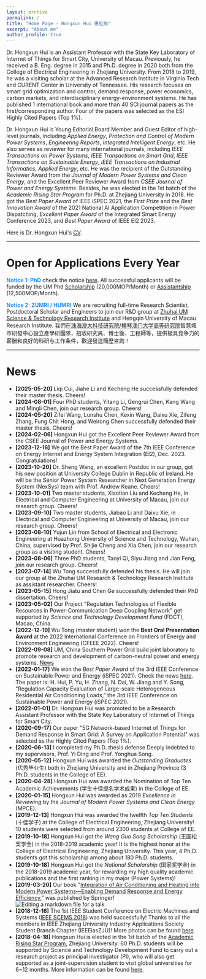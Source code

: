 ```yaml
---
layout: archive
permalink: /
title: "Home Page - Hongxun Hui 惠紅勛"
excerpt: "About me"
author_profile: true
---
```




Dr. Hongxun Hui is an Assistant Professor with the State Key Laboratory of Internet of Things for Smart City, University of Macau. Previously, he received a B. Eng. degree in 2015 and Ph.D. degree in 2020 both from the College of Electrical Engineering in Zhejiang University. From 2018 to 2019, he was a visiting scholar at the Advanced Research Institute in Virginia Tech and CURENT Center in University of Tennessee. His research focuses on smart grid optimization and control, demand response, power economics, carbon markets, and interdisciplinary energy-environment systems. He has published 1 international book and more than 40 SCI journal papers as the first/corresponding author. Four of the papers was selected as the ESI Highly Cited Papers (Top 1%).

Dr. Hongxun Hui is Young Editorial Board Member and Guest Editor of high-level journals, including *Applied Energy*, *Protection and Control of Modern Power Systems*, *Engineering Reports*, *Integrated Intelligent Energy*, etc. He also serves as reviewer for many international journals, including *IEEE Transactions on Power Systems*, *IEEE Transactions on Smart Grid*, *IEEE Transactions on Sustainable Energy*, *IEEE Transactions on Industrial Informatics*, *Applied Energy*, etc. He was the recipient of the Outstanding Reviewer Award from the *Journal of Modern Power Systems and Clean Energy*, and the Excellent Peer Reviewer Award from *CSEE Journal of Power and Energy Systems*. Besides, he was elected in the 1st batch of the *Academic Rising Star Program* for Ph.D. at Zhejiang University in 2018. He got the *Best Paper Award* of IEEE iSPEC 2021, the *First Prize* and the *Best Innovation Award* of the 2021 National AI Application Competition in Power Dispatching, *Excellent Paper Award* of the Integrated Smart Energy Conference 2023, and *Best Paper Award* of IEEE EI2 2023.

Here is Dr. Hongxun Hui's [CV](https://huihongxun.github.io/files/CV/HongxunHui_CV20250630.pdf).





------

# Open for Applications Every Year

**<font color='DodgerBlue'>Notice 1: PhD</font>** check the notice [here](https://grs.um.edu.mo/index.php/prospective-students/doctoral-degrees-programmes/). All successful applicants will be funded by the UM Phd [Scholarship](https://grs.um.edu.mo/index.php/prospective-students/phd-funding/um-macao-phd-scholarship/) (20,000MOP/Month) or [Assistantship](https://grs.um.edu.mo/index.php/prospective-students/phd-funding/phd-assistantship/) (12,500MOP/Month). 

**<font color='DodgerBlue'>Notice 2: ZUMRI / HUMRI</font>** We are recruiting full-time Research Scientist, Postdoctoral Scholar and Engineers to join our R&D group at [Zhuhai UM Science & Technology Research Institute](http://www.zumri.cn/) and Hengqin University of Macau Research Institute. 我們在[珠海澳大科技研究院/横琴澳门大学高等研究院](http://www.zumri.cn/)智慧城市研發中心設立產學研團隊，招收研究員、博士後、工程師等，提供极具竞争力的薪酬和良好的科研与工作条件，歡迎發送簡歷咨詢！



------

News
======
- **[2025-05-20]**  Liqi Cui, Jiahe Li and Kecheng He successfully defended their master thesis. Cheers! 
- **[2024-08-01]**  Four PhD students, Yitang Li, Gengrui Chen, Kang Wang and Mingli Chen, join our research group. Cheers! 
- **[2024-05-20]**  Zifei Wang, Lunshu Chen, Kexin Wang, Daixu Xie, Zifeng Zhang, Fung Chit Hong, and Weirong Chen successfully defended their master thesis. Cheers! 
- **[2024-02-06]**  Hongxun Hui got the Excellent Peer Reviewer Award from the CSEE Journal of Power and Energy Systems.
- **[2023-12-16]**  We got the Best Paper Award of the 7th IEEE Conference on Energy Internet and Energy System Integration (EI2), Dec. 2023. Congratulations! 
- **[2023-10-20]**  Dr. Sheng Wang, an excellent Postdoc in our group, got his new position at University College Dublin in Republic of Ireland. He will be the Senior Power System Researcher in Next Generation Energy System (NexSys) team with Prof. Andrew Keane. Cheers! 
- **[2023-10-01]**  Two master students, Xiaotian Liu and Kecheng He, in Electrical and Computer Engineering at University of Macau, join our research group. Cheers! 
- **[2023-09-10]**  Two master students, Jiabao Li and Daixu Xie, in Electrical and Computer Engineering at University of Macau, join our research group. Cheers! 
- **[2023-08-10]**  Yujun Lin from School of Electrical and Electronic Engineering at Huazhong University of Science and Technology, Wuhan, China, supervised by Prof. Shijie Cheng and Xia Chen, join our research group as a visiting student. Cheers! 
- **[2023-08-06]**  Three PhD students, Taoyi Qi, Siyu Jiang and Jian Feng, join our research group. Cheers! 
- **[2023-07-14]**  Wu Tong successfully defended his thesis. He will join our group at the Zhuhai UM Research & Technology Research Institute as assistant researcher. Cheers! 
- **[2023-05-15]**  Hong Jiatu and Chen Ge successfully defended their PhD dissertation. Cheers! 
- **[2023-05-02]**  Our Project "Regulation Technologies of Flexible Resources in Power-Communication Deep Coupling Network" get supported by *Science and Technology Development Fund* (FDCT), Macao, China.
- **[2022-12-19]**  Wu Tong (master student) won the **Best Oral Presentation Award** at the 2022 International Conference on Frontiers of Energy and Environment Engineering (CFEEE 2022). Cheers!
- **[2022-09-08]**  UM, China Southern Power Grid build joint laboratory to promote research and development of carbon-neutral power and energy systems. [News](https://www.um.edu.mo/news-and-press-releases/press-release/detail/54110/)
-  **[2022-01-17]**  We won the *Best Paper Award* of the 3rd IEEE Conference on Sustainable Power and Energy (iSPEC 2021).  Check the news [here](https://skliotsc.um.edu.mo/um-scholar-wins-best-paper-award-of-the-3rd-ieee-conference-on-sustainable-power-and-energy/). The paper is: H. Hui, P. Yu, H. Zhang, N. Dai, W. Jiang and Y. Song, “Regulation Capacity Evaluation of Large-scale Heterogeneous Residential Air Conditioning Loads,” the 3rd IEEE Conference on Sustainable Power and Energy (iSPEC 2021).  <!--[Editing a markdown file for a talk](/images/2021_iSPEC_BestPaper.png) -->
-  **[2022-01-01]** Dr. Hongxun Hui was promoted to be a Research Assistant Professor with the State Key Laboratory of Internet of Things for Smart City.
- **[2020-09-17]**  Our paper "5G Network-based Internet of Things for Demand Response in Smart Grid: A Survey on Application Potential" was selected as the Highly Cited Papers (Top 1%).
- **[2020-06-13]**  I completed my Ph.D. thesis defense Deeply indebted to my supervisors, Prof. Yi Ding and Prof. Yonghua Song.
- **[2020-05-12]**  Hongxun Hui was awarded the *Outstanding Graduates* (优秀毕业生) both in Zhejiang University and in Zhejiang Province (3 Ph.D. students in the College of EE).
- **[2020-04-28]**  Hongxun Hui was awarded the Nomination of Top Ten Academic Achievements (学生十佳提名学术成果) in the College of EE.
- **[2020-01-15]** Hongxun Hui was awarded as 2019 *Excellence in Reviewing* by the *Journal of Modern Power Systems and Clean Energy* (MPCE).  
- **[2019-12-13]** Hongxun Hui was awarded the twelfth *Top Ten Students* (十佳学子) at the College of Electrical Engineering, Zhejiang University! 10 students were selected from around 2300 students at College of EE.
- **[2019-10-18]** Hongxun Hui got the *Wang Guo Song Scholarship* (王国松奖学金)  in the 2018-2019 academic year! It is the highest honor at the College of Electrical Engineering, Zhejiang University. This year, 4 Ph.D. students got this scholarship among about 180 Ph.D. students.
- **[2019-10-18]** Hongxun Hui got the *National Scholarship* (国家奖学金) in the 2018-2019 academic year, for rewarding my high quality academic publications and the first ranking in my major (Power Systems)!
- **[2019-03-20]** Our book "[Integration of Air Conditioning and Heating into Modern Power Systems—Enabling Demand Response and Energy Efficiency](https://link.springer.com/book/10.1007%2F978-981-13-6420-4)," was published by Springer! ![Editing a markdown file for a talk](/images/2019_Book_IntegrationOfAirConditioningAn.png)
- **[2018-12-16]** The 1st IEEE Student Conference on Electric Machines and Systems ([IEEE SCEMS 2018](https://ias.ieee.org/images/files/CMD/2018/2018-03-25_IEEE_SCEMS__.DOCX.pdf)) was held successfully! Thanks to all the members in IEEE Zhejiang University Industry Applications Society Student Branch Chapter (IEEEiasZJU)! More photos can be found [here](https://mp.weixin.qq.com/s/7qj0Jz9xPQ3u-9jm9_MAkQ).
- **[2018-04-18]** Hongxun Hui is elected in the 1st batch of the [Academic Rising Star Program](http://grs.zju.edu.cn/redir.php?catalog_id=16313&object_id=139983), Zhejiang University. 60 Ph.D. students will be supported by Science and Technology Development Fund to carry out a research project as principal investigator (PI), who will also get supported as a joint-supervision student to visit global universities for 6~12 months. More information can be found [here](http://grs.zju.edu.cn/redir.php?catalog_id=16313&object_id=122176).



